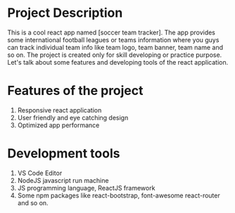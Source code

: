 # Project Description
This is a cool react app named [soccer team tracker]. The app provides some international football leagues or teams information where you guys can track individual team info like team logo, team banner, team name and so on. The project is created only for skill developing or practice purpose. Let's talk about some features and developing tools of the react application.

# Features of the project
1. Responsive react application
2. User friendly and eye catching design
3. Optimized app performance

# Development tools
1. VS Code Editor
2. NodeJS javascript run machine
3. JS programming language, ReactJS framework
4. Some npm packages like react-bootstrap, font-awesome react-router and so on.

